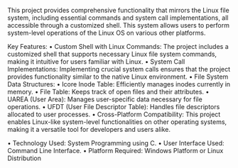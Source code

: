 This project provides comprehensive functionality that mirrors the Linux file system, including essential commands and system call implementations, all accessible through a customized shell. 
This system allows users to perform system-level operations of the Linux OS on various other platforms.

Key Features:
•	Custom Shell with Linux Commands: The project includes a customized shell that supports necessary Linux file system commands, making it intuitive for users familiar with Linux.
•	System Call Implementations: Implementing crucial system calls ensures that the project provides functionality similar to the native Linux environment.
•	File System Data Structures:
•	Icore Inode Table: Efficiently manages inodes currently in memory.
•	File Table: Keeps track of open files and their attributes.
•	UAREA (User Area): Manages user-specific data necessary for file operations.
•	UFDT (User File Descriptor Table): Handles file descriptors allocated to user processes.
•	Cross-Platform Compatibility: This project enables Linux-like system-level functionalities on other operating systems, making it a versatile tool for developers and users alike.


•	Technology Used: System Programming using C.
•	User Interface Used: Command Line Interface.
•	Platform Required: Windows Platform or Linux Distribution

